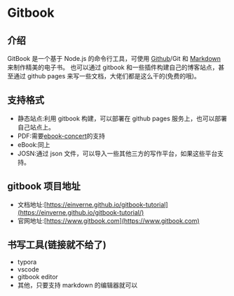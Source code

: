 # Gitbook

## 介绍

GitBook 是一个基于 Node.js 的命令行工具，可使用 [Github](https://baike.baidu.com/item/Github)/Git 和 [Markdown](https://baike.baidu.com/item/Markdown) 来制作精美的电子书。
也可以通过 gitbook 和一些插件构建自己的博客站点，甚至通过 github pages 来写一些文档，大佬们都是这么干的(免费的哦)。

## 支持格式

- 静态站点:利用 gitbook 构建，可以部署在 github pages 服务上，也可以部署自己站点上。
- PDF:需要[ebook-concert](http://calibre-ebook.com/download)的支持
- eBook:同上
- JOSN:通过 json 文件，可以导入一些其他三方的写作平台，如果这些平台支持。

## gitbook 项目地址

- 文档地址:[https://einverne.github.io/gitbook-tutorial](https://einverne.github.io/gitbook-tutorial/)
- 官网地址:[https://www.gitbook.com](https://www.gitbook.com)

## 书写工具(链接就不给了)

- typora
- vscode
- gitbook editor
- 其他，只要支持 markdown 的编辑器就可以
